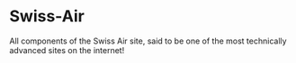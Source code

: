 Swiss-Air
=========
All components of the Swiss Air site, said to be one of the most technically advanced sites on the internet!
